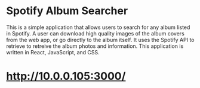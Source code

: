 # Spotify Album Searcher

This is a simple application that allows users to search for any album listed in Spotify. A user can download high quality images of the album covers from the web app, or go directly to the album itself. It uses the Spotify API to retrieve to retreive the album photos and information. This application is written in React, JavaScript, and CSS.
# http://10.0.0.105:3000/


